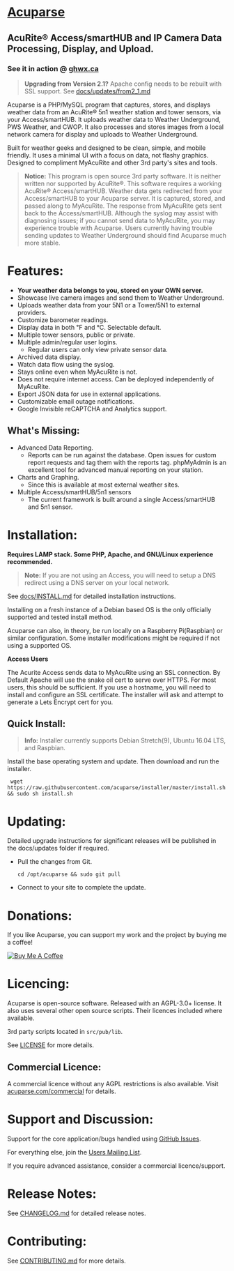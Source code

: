 # [Acuparse](http://www.acuparse.com)
## AcuRite®‎ Access/smartHUB and IP Camera Data Processing, Display, and Upload.
### See it in action @ [ghwx.ca](https://www.ghwx.ca)

> **Upgrading from Version 2.1?**  Apache config needs to be rebuilt with SSL support. See [docs/updates/from2_1.md](docs/updates/from2_1.md)

Acuparse is a PHP/MySQL program that captures, stores, and displays weather data from an AcuRite®‎ 5n1 weather station and tower sensors, via your Access/smartHUB. It uploads weather data to Weather Underground, PWS Weather, and CWOP. It also processes and stores images from a local network camera for display and uploads to Weather Underground.

Built for weather geeks and designed to be clean, simple, and mobile friendly. It uses a minimal UI with a focus on data, not flashy graphics. Designed to compliment MyAcuRite and other 3rd party's sites and tools. 

> **Notice:** This program is open source 3rd party software. It is neither written nor supported by AcuRite®‎. This software requires a working AcuRite®‎ Access/smartHUB. Weather data gets redirected from your Access/smartHUB to your Acuparse server. It is captured, stored, and passed along to MyAcuRite.
The response from MyAcuRite gets sent back to the Access/smartHUB. Although the syslog may assist with diagnosing issues; if you cannot send data to MyAcuRite, you may experience trouble with Acuparse.
Users currently having trouble sending updates to Weather Underground should find Acuparse much more stable.

# Features:
* **Your weather data belongs to you, stored on your OWN server.**
* Showcase live camera images and send them to Weather Underground.
* Uploads weather data from your 5N1 or a Tower/5N1 to external providers.
* Customize barometer readings.
* Display data in both &#8457; and &#8451;. Selectable default.
* Multiple tower sensors, public or private.
* Multiple admin/regular user logins.
    * Regular users can only view private sensor data. 
* Archived data display.
* Watch data flow using the syslog.
* Stays online even when MyAcuRite is not.
* Does not require internet access. Can be deployed independently of MyAcuRite.
* Export JSON data for use in external applications.
* Customizable email outage notifications.
* Google Invisible reCAPTCHA and Analytics support.

## What's Missing:
* Advanced Data Reporting.
    * Reports can be run against the database. Open issues for custom report requests and tag them with the reports tag. phpMyAdmin is an excellent tool for advanced manual reporting on your station.
* Charts and Graphing.
    * Since this is available at most external weather sites.
* Multiple Access/smartHUB/5n1 sensors
    * The current framework is built around a single Access/smartHUB and 5n1 sensor. 
   
# Installation:
**Requires LAMP stack. Some PHP, Apache, and GNU/Linux experience recommended.**
> **Note:** If you are not using an Access, you will need to setup a DNS redirect using a DNS server on your local network. 

See [docs/INSTALL.md](docs/INSTALL.md) for detailed installation instructions.

Installing on a fresh instance of a Debian based OS is the only officially supported and tested install method.

Acuparse can also, in theory, be run locally on a Raspberry Pi(Raspbian) or similar configuration. Some installer modifications might be required if not using a supported OS.

**Access Users**

The Acurite Access sends data to MyAcuRite using an SSL connection. By Default Apache will use the snake oil cert to serve over HTTPS. For most users, this should be sufficient. If you use a hostname, you will need to install and configure an SSL certificate. The installer will ask and attempt to generate a Lets Encrypt cert for you.

## Quick Install:
> **Info:** Installer currently supports Debian Stretch(9), Ubuntu 16.04 LTS, and Raspbian.

Install the base operating system and update. Then download and run the installer.

``` wget https://raw.githubusercontent.com/acuparse/installer/master/install.sh && sudo sh install.sh```

# Updating:
Detailed upgrade instructions for significant releases will be published in the docs/updates folder if required.

* Pull the changes from Git.

    ``` cd /opt/acuparse && sudo git pull ```
* Connect to your site to complete the update.

# Donations:
If you like Acuparse, you can support my work and the project by buying me a coffee!

<a href="https://www.buymeacoffee.com/maxp" target="_blank"><img src="https://www.buymeacoffee.com/assets/img/custom_images/orange_img.png" alt="Buy Me A Coffee" style="height: auto !important;width: auto !important;" ></a>

# Licencing:
Acuparse is open-source software. Released with an AGPL-3.0+ license. It also uses several other open source scripts. Their licences included where available.

3rd party scripts located in `src/pub/lib`.

See [LICENSE](LICENSE) for more details.

## Commercial Licence:
A commercial licence without any AGPL restrictions is also available. Visit [acuparse.com/commercial](https://www.acuparse.com/commercial) for details.

# Support and Discussion:
Support for the core application/bugs handled using [GitHub Issues](https://github.com/acuparse/acuparse/issues).

For everything else, join the [Users Mailing List](https://lists.acuparse.com/listinfo/users).

If you require advanced assistance, consider a commercial licence/support. 

# Release Notes:

See [CHANGELOG.md](CHANGELOG.md) for detailed release notes.

# Contributing:

See [CONTRIBUTING.md](CONTRIBUTING.md) for more details.
